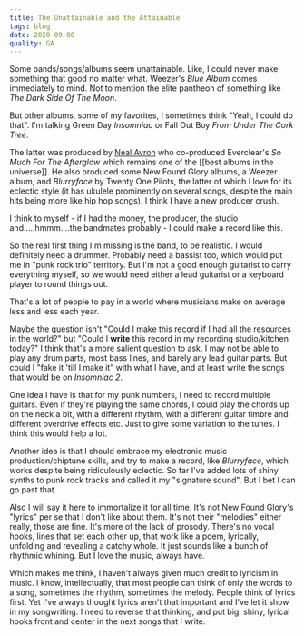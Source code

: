 ```yaml
---
title: The Unattainable and the Attainable
tags: blog
date: 2020-09-08
quality: GA
---
```


Some bands/songs/albums seem unattainable. Like, I could never make something that good no matter what. Weezer's _Blue Album_ comes immediately to mind. Not to mention the elite pantheon of something like _The Dark Side Of The Moon_.

But other albums, some of my favorites, I sometimes think "Yeah, I could do that". I'm talking Green Day _Insomniac_ or Fall Out Boy _From Under The Cork Tree_.

The latter was produced by [Neal Avron](https://en.wikipedia.org/wiki/Neal_Avron) who co-produced Everclear's _So Much For The Afterglow_ which remains one of the [[best albums in the universe]]. He also produced some New Found Glory albums, a Weezer album, and _Blurryface_ by Twenty One Pilots, the latter of which I love for its eclectic style (it has ukulele prominently on several songs, despite the main hits being more like hip hop songs). I think I have a new producer crush.

I think to myself - if I had the money, the producer, the studio and.....hmmm....the bandmates probably - I could make a record like this.

So the real first thing I'm missing is the band, to be realistic. I would definitely need a drummer. Probably need a bassist too, which would put me in "punk rock trio" territory. But I'm not a good enough guitarist to carry everything myself, so we would need either a lead guitarist or a keyboard player to round things out.

That's a lot of people to pay in a world where musicians make on average less and less each year.

Maybe the question isn't "Could I make this record if I had all the resources in the world?" but "Could I **write** this record in my recording studio/kitchen today?" I think that's a more salient question to ask. I may not be able to play any drum parts, most bass lines, and barely any lead guitar parts. But could I "fake it 'till I make it" with what I have, and at least write the songs that would be on _Insomniac 2_.

One idea I have is that for my punk numbers, I need to record multiple guitars. Even if they're playing the same chords, I could play the chords up on the neck a bit, with a different rhythm, with a different guitar timbre and different overdrive effects etc. Just to give some variation to the tunes. I think this would help a lot.

Another idea is that I should embrace my electronic music production/chiptune skills, and try to make a record, like _Blurryface_, which works despite being ridiculously eclectic. So far I've added lots of shiny synths to punk rock tracks and called it my "signature sound". But I bet I can go past that.

Also I will say it here to immortalize it for all time. It's not New Found Glory's "lyrics" per se that I don't like about them. It's not their "melodies" either really, those are fine. It's more of the lack of prosody. There's no vocal hooks, lines that set each other up, that work like a poem, lyrically, unfolding and revealing a catchy whole. It just sounds like a bunch of rhythmic whining. But I love the music, always have.

Which makes me think, I haven't always given much credit to lyricism in music. I know, intellectually, that most people can think of only the words to a song, sometimes the rhythm, sometimes the melody. People think of lyrics first. Yet I've always thought lyrics aren't that important and I've let it show in my songwriting. I need to reverse that thinking, and put big, shiny, lyrical hooks front and center in the next songs that I write.
